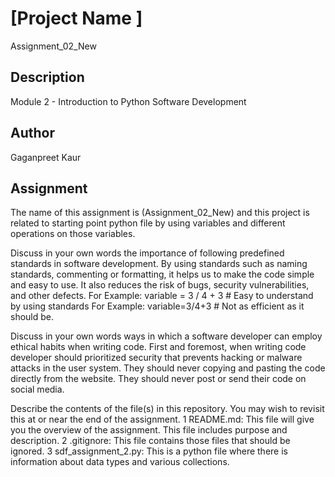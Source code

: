 # [Project Name ]

Assignment_02_New

## Description

Module 2 - Introduction to Python Software Development

## Author

Gaganpreet Kaur

## Assignment

The name of this assignment is (Assignment_02_New) and this project is related to starting point python file by using variables and different operations on those variables.

Discuss in your own words the importance of following predefined standards in software development.
By using standards such as naming standards, commenting or formatting, it helps us to make the code simple and easy to use. It also reduces the risk of bugs, security vulnerabilities, and other defects.
For Example: variable = 3 / 4 + 3 # Easy to understand by using standards
For Example: variable=3/4+3 # Not as efficient as it should be.

Discuss in your own words ways in which a software developer can employ ethical habits when writing code.
First and foremost, when writing code developer should prioritized security that prevents hacking or malware attacks in the user system.
They should never copying and pasting the code directly from the website.
They should never post or send their code on social media.

Describe the contents of the file(s) in this repository. You may wish to revisit this at or near the end of the assignment.
1 README.md: This file will give you the overview of the assignment. This file includes purpose and description.
2 .gitignore: This file contains those files that should be ignored.
3 sdf_assignment_2.py: This is a python file where there is information about data types and various collections.
